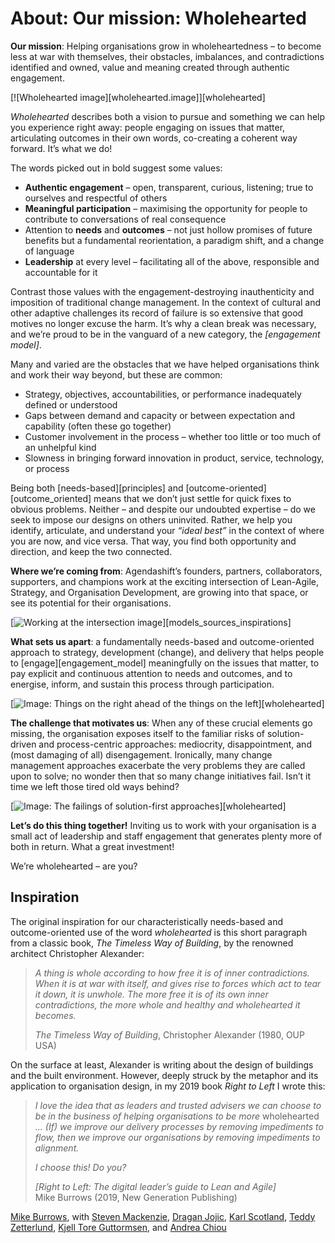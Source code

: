 # About: Our mission: Wholehearted

**Our mission**: Helping organisations grow in wholeheartedness – to become less at war with themselves, their obstacles, imbalances, and contradictions identified and owned, value and meaning created through authentic engagement.

[![Wholehearted image][wholehearted.image]][wholehearted]

*Wholehearted* describes both a vision to pursue and something we can help you experience right away: people engaging on issues that matter, articulating outcomes in their own words, co-creating a coherent way forward. It’s what we do!

The words picked out in bold suggest some values:

  * **Authentic engagement** – open, transparent, curious, listening; true to ourselves and respectful of others
  * **Meaningful participation** – maximising the opportunity for people to contribute to conversations of real consequence
  * Attention to **needs** and **outcomes** – not just hollow promises of future benefits but a fundamental reorientation, a paradigm shift, and a change of language
  * **Leadership** at every level – facilitating all of the above, responsible and accountable for it

Contrast those values with the engagement-destroying inauthenticity and imposition of traditional change management. In the context of cultural and other adaptive challenges its record of failure is so extensive that good motives no longer excuse the harm. It’s why a clean break was necessary, and we’re proud to be in the vanguard of a new category, the *[engagement model]*.

Many and varied are the obstacles that we have helped organisations think and work their way beyond, but these are common:

  * Strategy, objectives, accountabilities, or performance inadequately defined or understood</li>
  * Gaps between demand and capacity or between expectation and capability (often these go together)</li>
  * Customer involvement in the process – whether too little or too much of an unhelpful kind</li>
  * Slowness in bringing forward innovation in product, service, technology, or process</li>

Being both [needs-based][principles] and [outcome-oriented][outcome_oriented] means that we don’t just settle for quick fixes to obvious problems. Neither – and despite our undoubted expertise – do we seek to impose our designs on others uninvited. Rather, we help you identify, articulate, and understand your *“ideal best”* in the context of where you are now, and vice versa. That way, you find both opportunity and direction, and keep the two connected.

**Where we’re coming from**: Agendashift’s founders, partners, collaborators, supporters, and champions work at the exciting intersection of Lean-Agile, Strategy, and Organisation Development, are growing into that space, or see its potential for their organisations.

[![Working at the intersection image](/static/images/wholehearted/wholehearted-16x10-2020-07-03-intersection.png)][models_sources_inspirations]

**What sets us apart**: a fundamentally needs-based and outcome-oriented approach to strategy, development (change), and delivery that helps people to [engage][engagement_model] meaningfully on the issues that matter, to pay explicit and continuous attention to needs and outcomes, and to energise, inform, and sustain this process through participation.

[![Image: Things on the right ahead of the things on the left](/static/images/wholehearted/wholehearted-16x10-2020-07-03-right-to-left.png)][wholehearted]

**The challenge that motivates us**: When any of these crucial elements go missing, the organisation exposes itself to the familiar risks of solution-driven and process-centric approaches: mediocrity, disappointment, and (most damaging of all) disengagement. Ironically, many change management approaches exacerbate the very problems they are called upon to solve; no wonder then that so many change initiatives fail. Isn’t it time we left those tired old ways behind?

[![Image: The failings of solution-first approaches](/static/images/wholehearted/wholehearted-16x10-2020-07-03-adaptive-challenge.png)][wholehearted]

**Let’s do this thing together!** Inviting us to work with your organisation is a small act of leadership and staff engagement that generates plenty more of both in return. What a great investment!

We’re wholehearted – are you?


## Inspiration

The original inspiration for our characteristically needs-based and outcome-oriented use of the word *wholehearted* is this short paragraph from a classic book, *The Timeless Way of Building*, by the renowned architect Christopher Alexander:

> *A thing is whole according to how free it is of inner contradictions. When it is at war with itself, and gives rise to forces which act to tear it down, it is unwhole. The more free it is of its own inner contradictions, the more whole and healthy and wholehearted it becomes.*
>
> *The Timeless Way of Building*, Christopher Alexander (1980, OUP USA)

On the surface at least, Alexander is writing about the design of buildings and the built environment. However, deeply struck by the metaphor and its application to organisation design, in my 2019 book *Right to Left* I wrote this:

> *I love the idea that as leaders and trusted advisers we can choose to be in the business of helping organisations to be more* wholehearted *... (If) we improve our delivery processes by removing impediments to flow, then we improve our organisations by removing impediments to alignment.*
>
> *I choose this! Do you?*
>
> *[Right to Left: The digital leader’s guide to Lean and Agile]*  
> Mike Burrows (2019, New Generation Publishing)

[Mike Burrows](https://www.agendashift.com/partners/08HVCvp/Mike+Burrows), with [Steven Mackenzie](https://www.agendashift.com/partners/08K8GjA/Steven+Mackenzie), [Dragan Jojic](https://www.agendashift.com/partners/04WdraL/Dragan+Jojic), [Karl Scotland](https://www.agendashift.com/partners/072GMPG/Karl+Scotland), [Teddy Zetterlund](https://www.agendashift.com/partners/06xh2hp/Teddy+Zetterlund), [Kjell Tore Guttormsen](https://www.agendashift.com/partners/07tzUV8/Kjell+Tore+Guttormsen), and [Andrea Chiou](https://www.agendashift.com/partners/09L3QHa/Andrea+Chiou)
